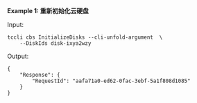 **Example 1: 重新初始化云硬盘**



Input: 

```
tccli cbs InitializeDisks --cli-unfold-argument  \
    --DiskIds disk-ixya2wzy
```

Output: 
```
{
    "Response": {
        "RequestId": "aafa71a0-ed62-0fac-3ebf-5a1f808d1085"
    }
}
```

